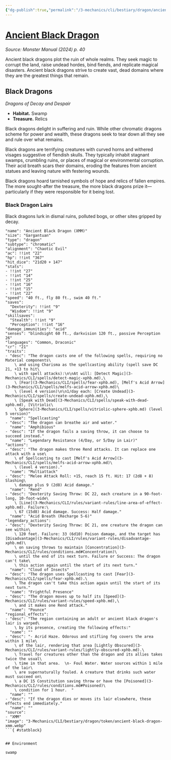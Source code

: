 ```yaml
---
{"dg-publish":true,"permalink":"/3-mechanics/cli/bestiary/dragon/ancient-black-dragon-xmm/","tags":["ttrpg-cli/compendium/src/5e/xmm","ttrpg-cli/monster/cr/21","ttrpg-cli/monster/environment/swamp","ttrpg-cli/monster/size/gargantuan","ttrpg-cli/monster/type/dragon/chromatic"],"noteIcon":""}
---
```


# [Ancient Black Dragon](3-Mechanics\CLI\bestiary\dragon/ancient-black-dragon-xmm.md)
*Source: Monster Manual (2024) p. 40*  

Ancient black dragons plot the ruin of whole realms. They seek magic to corrupt the land, raise undead hordes, bind fiends, and replicate magical disasters. Ancient black dragons strive to create vast, dead domains where they are the greatest things that remain.

## Black Dragons

*Dragons of Decay and Despair*

- **Habitat.** Swamp  
- **Treasure.** Relics  

Black dragons delight in suffering and ruin. While other chromatic dragons scheme for power and wealth, these dragons seek to tear down all they see and rule over what remains.

Black dragons are terrifying creatures with curved horns and withered visages suggestive of fiendish skulls. They typically inhabit stagnant swamps, crumbling ruins, or places of magical or environmental corruption. Their acid breath scars their domains, eroding the features from ancient statues and leaving nature with festering wounds.

Black dragons hoard tarnished symbols of hope and relics of fallen empires. The more sought-after the treasure, the more black dragons prize it—particularly if they were responsible for it being lost.

### Black Dragon Lairs

Black dragons lurk in dismal ruins, polluted bogs, or other sites gripped by decay.

```statblock
"name": "Ancient Black Dragon (XMM)"
"size": "Gargantuan"
"type": "dragon"
"subtype": "chromatic"
"alignment": "Chaotic Evil"
"ac": !!int "22"
"hp": !!int "367"
"hit_dice": "21d20 + 147"
"stats":
- !!int "27"
- !!int "14"
- !!int "25"
- !!int "16"
- !!int "15"
- !!int "22"
"speed": "40 ft., fly 80 ft., swim 40 ft."
"saves":
  "Dexterity": !!int "9"
  "Wisdom": !!int "9"
"skillsaves":
  "Stealth": !!int "9"
  "Perception": !!int "16"
"damage_immunities": "acid"
"senses": "blindsight 60 ft., darkvision 120 ft., passive Perception 26"
"languages": "Common, Draconic"
"cr": "21"
"traits":
- "desc": "The dragon casts one of the following spells, requiring no Material components\
    \ and using Charisma as the spellcasting ability (spell save DC 21, +13 to hit\
    \ with spell attacks):\n\nAt will: [Detect Magic](3-Mechanics/CLI/spells/detect-magic-xphb.md),\
    \ [Fear](3-Mechanics/CLI/spells/fear-xphb.md), [Melf's Acid Arrow](3-Mechanics/CLI/spells/melfs-acid-arrow-xphb.md)\
    \ (level 4 version)\n\n1/day each: [Create Undead](3-Mechanics/CLI/spells/create-undead-xphb.md),\
    \ [Speak with Dead](3-Mechanics/CLI/spells/speak-with-dead-xphb.md), [Vitriolic\
    \ Sphere](3-Mechanics/CLI/spells/vitriolic-sphere-xphb.md) (level 5 version)"
  "name": "Spellcasting"
- "desc": "The dragon can breathe air and water."
  "name": "Amphibious"
- "desc": "If the dragon fails a saving throw, it can choose to succeed instead."
  "name": "Legendary Resistance (4/Day, or 5/Day in Lair)"
"actions":
- "desc": "The dragon makes three Rend attacks. It can replace one attack with a use\
    \ of Spellcasting to cast [Melf's Acid Arrow](3-Mechanics/CLI/spells/melfs-acid-arrow-xphb.md)\
    \ (level 4 version)."
  "name": "Multiattack"
- "desc": "Melee Attack Roll: +15, reach 15 ft. Hit: 17 (2d8 + 8) Slashing\
    \ damage plus 9 (2d8) Acid damage."
  "name": "Rend"
- "desc": "Dexterity Saving Throw: DC 22, each creature in a 90-foot-long, 10-foot-wide\
    \ [Line](3-Mechanics/CLI/rules/variant-rules/line-area-of-effect-xphb.md). Failure:\
    \ 67 (15d8) Acid damage. Success: Half damage."
  "name": "Acid Breath (Recharge 5-6)"
"legendary_actions":
- "desc": "Dexterity Saving Throw: DC 21, one creature the dragon can see within\
    \ 120 feet. Failure: 33 (6d10) Poison damage, and the target has [Disadvantage](3-Mechanics/CLI/rules/variant-rules/disadvantage-xphb.md)\
    \ on saving throws to maintain [Concentration](3-Mechanics/CLI/rules/conditions.md#Concentration)\
    \ until the end of its next turn. Failure or Success: The dragon can't take\
    \ this action again until the start of its next turn."
  "name": "Cloud of Insects"
- "desc": "The dragon uses Spellcasting to cast [Fear](3-Mechanics/CLI/spells/fear-xphb.md).\
    \ The dragon can't take this action again until the start of its next turn."
  "name": "Frightful Presence"
- "desc": "The dragon moves up to half its [Speed](3-Mechanics/CLI/rules/variant-rules/speed-xphb.md),\
    \ and it makes one Rend attack."
  "name": "Pounce"
"regional_effects":
- "desc": "The region containing an adult or ancient black dragon's lair is warped\
    \ by its presence, creating the following effects:"
  "name": ""
- "desc": "- Acrid Haze. Odorous and stifling fog covers the area within 1 mile\
    \ of the lair, rendering that area [Lightly Obscured](3-Mechanics/CLI/rules/variant-rules/lightly-obscured-xphb.md).\
    \ Travel for creatures other than the dragon and its allies takes twice the usual\
    \ time in that area.  \n- Foul Water. Water sources within 1 mile of the lair\
    \ are supernaturally fouled. A creature that drinks such water must succeed on\
    \ a DC 15 Constitution saving throw or have the [Poisoned](3-Mechanics/CLI/rules/conditions.md#Poisoned)\
    \ condition for 1 hour.  "
  "name": ""
- "desc": "If the dragon dies or moves its lair elsewhere, these effects end immediately."
  "name": ""
"source":
- "XMM"
"image": "3-Mechanics/CLI/bestiary/dragon/token/ancient-black-dragon-xmm.webp"
```{ #statblock}


## Environment

swamp
